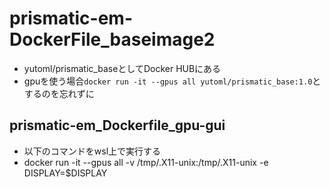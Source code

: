 # prismatic-em-DockerFile_baseimage2

* yutoml/prismatic_baseとしてDocker HUBにある
* gpuを使う場合`docker run -it --gpus all yutoml/prismatic_base:1.0`とするのを忘れずに

## prismatic-em_Dockerfile_gpu-gui

* 以下のコマンドをwsl上で実行する
* docker run -it --gpus all -v /tmp/.X11-unix:/tmp/.X11-unix -e DISPLAY=$DISPLAY

